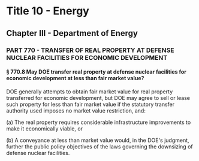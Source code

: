 
# Title 10 - Energy
## Chapter III - Department of Energy
### PART 770 - TRANSFER OF REAL PROPERTY AT DEFENSE NUCLEAR FACILITIES FOR ECONOMIC DEVELOPMENT
#### § 770.8 May DOE transfer real property at defense nuclear facilities for economic development at less than fair market value?

DOE generally attempts to obtain fair market value for real property transferred for economic development, but DOE may agree to sell or lease such property for less than fair market value if the statutory transfer authority used imposes no market value restriction, and:

(a) The real property requires considerable infrastructure improvements to make it economically viable, or

(b) A conveyance at less than market value would, in the DOE's judgment, further the public policy objectives of the laws governing the downsizing of defense nuclear facilities.

